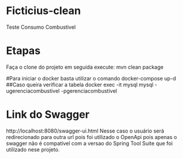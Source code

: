 # Ficticius-clean
Teste Consumo Combustivel

# Etapas
Faça o clone do projeto em seguida execute:
mvn clean package

#Para iniciar o docker basta utilizar o comando 
  docker-compose up-d
  ##Caso queira verificar a tabela
    docker exec -it mysql mysql -ugerenciacombustivel -pgerenciacombustivel
    
 # Link do Swagger
http://localhost:8080/swagger-ui.html
    Nesse caso o usuário será redirecionado para outra url pois foi utilizado o OpenApi pois apenas o swagger não é compatível com a versao do Spring Tool Suite que foi 
 utilizado nese projeto. 
